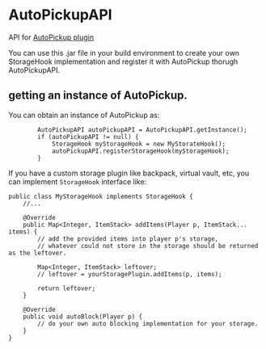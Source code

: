 # AutoPickupAPI
API for [AutoPickup plugin](https://polymart.org/resource/153)

You can use this .jar file in your build environment to create your own StorageHook implementation and register it with AutoPickup thorugh AutoPickupAPI.

## getting an instance of AutoPickup.
You can obtain an instance of AutoPickup as:
```
		AutoPickupAPI autoPickupAPI = AutoPickupAPI.getInstance();
		if (autoPickupAPI != null) {
			StorageHook myStorageHook = new MyStorateHook();
			autoPickupAPI.registerStorageHook(myStorageHook);
		}
```

If you have a custom storage plugin like backpack, virtual vault, etc, you can implement ```StorageHook``` interface like:
```
public class MyStorageHook implements StorageHook {
	//...
	
	@Override
	public Map<Integer, ItemStack> addItems(Player p, ItemStack... items) {
		// add the provided items into player p's storage,
		// whatever could not store in the storage should be returned as the leftover.

		Map<Integer, ItemStack> leftover;
		// leftover = yourStoragePlugin.addItems(p, items);

		return leftover;
	}

	@Override
	public void autoBlock(Player p) {
		// do your own auto blocking implementation for your storage.
	}
}
```
